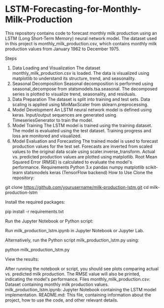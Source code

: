 # LSTM-Forecasting-for-Monthly-Milk-Production
This repository contains code to forecast monthly milk production using an LSTM (Long Short-Term Memory) neural network model. The dataset used in this project is monthly_milk_production.csv, which contains monthly milk production values from January 1962 to December 1975.

Steps
1. Data Loading and Visualization
The dataset monthly_milk_production.csv is loaded.
The data is visualized using matplotlib to understand its structure, trend, and seasonality.
2. Seasonal Decomposition
Seasonal decomposition is performed using seasonal_decompose from statsmodels.tsa.seasonal.
The decomposed series is plotted to visualize trend, seasonality, and residuals.
3. Data Preparation
The dataset is split into training and test sets.
Data scaling is applied using MinMaxScaler from sklearn.preprocessing.
4. Model Development
An LSTM neural network model is defined using keras.
Input/output sequences are generated using TimeseriesGenerator to train the model.
5. Model Training
The LSTM model is trained using the training dataset.
The model is evaluated using the test dataset.
Training progress and loss are monitored and visualized.
6. Model Evaluation and Forecasting
The trained model is used to forecast production values for the test set.
Forecasts are inverted from scaled values to the original data scale using scaler.inverse_transform.
Actual vs. predicted production values are plotted using matplotlib.
Root Mean Squared Error (RMSE) is calculated to evaluate the model's performance.
Requirements
Python 3.x
pandas
numpy
matplotlib
scikit-learn
statsmodels
keras (TensorFlow backend)
How to Use
Clone the repository:

git clone https://github.com/yourusername/milk-production-lstm.git
cd milk-production-lstm

Install the required packages:

pip install -r requirements.txt

Run the Jupyter Notebook or Python script:

Run milk_production_lstm.ipynb in Jupyter Notebook or Jupyter Lab.

Alternatively, run the Python script milk_production_lstm.py using:

python milk_production_lstm.py

View the results:

After running the notebook or script, you should see plots comparing actual vs. predicted milk production.
The RMSE value will also be printed, indicating the model's performance.
Files
monthly_milk_production.csv: Dataset containing monthly milk production values.
milk_production_lstm.ipynb: Jupyter Notebook containing the LSTM model implementation.
README.md: This file, containing information about the project, how to use the code, and other relevant details.
